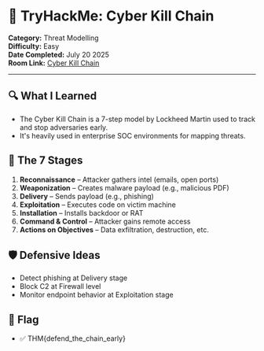 # 🔗 TryHackMe: Cyber Kill Chain

**Category:** Threat Modelling  
**Difficulty:** Easy  
**Date Completed:** July 20 2025  
**Room Link:** [Cyber Kill Chain](https://tryhackme.com/room/cyberkillchain)

---

## 🔍 What I Learned
- The Cyber Kill Chain is a 7-step model by Lockheed Martin used to track and stop adversaries early.
- It's heavily used in enterprise SOC environments for mapping threats.

## 🧩 The 7 Stages
1. **Reconnaissance** – Attacker gathers intel (emails, open ports)
2. **Weaponization** – Creates malware payload (e.g., malicious PDF)
3. **Delivery** – Sends payload (e.g., phishing)
4. **Exploitation** – Executes code on victim machine
5. **Installation** – Installs backdoor or RAT
6. **Command & Control** – Attacker gains remote access
7. **Actions on Objectives** – Data exfiltration, destruction, etc.

## 🛡️ Defensive Ideas
- Detect phishing at Delivery stage
- Block C2 at Firewall level
- Monitor endpoint behavior at Exploitation stage

## 🎯 Flag
- ✅ THM{defend_the_chain_early}
